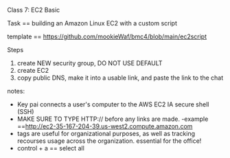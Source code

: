 Class 7: EC2 Basic

Task == building an Amazon Linux EC2 with a custom script

template == https://github.com/mookieWaf/bmc4/blob/main/ec2script

Steps
1. create NEW security group, DO NOT USE DEFAULT
2. create EC2
3. copy public DNS, make it into a usable link, and paste the link to the chat


notes:
- Key pai connects a user's computer to the AWS EC2 IA secure shell (SSH)
- MAKE SURE TO TYPE HTTP:// before any links are made. 
  -example ==http://ec2-35-167-204-39.us-west2.compute.amazon.com
- tags are useful for organizational purposes, as well as tracking recourses usage across the organization. essential for the office!
- control + a == select all